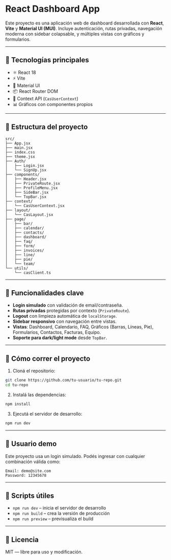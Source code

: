 # React Dashboard App

Este proyecto es una aplicación web de dashboard desarrollada con **React**, **Vite** y **Material UI (MUI)**. Incluye autenticación, rutas privadas, navegación moderna con sidebar colapsable, y múltiples vistas con gráficos y formularios.

---

## 🧱 Tecnologías principales

- ⚛️ React 18
- ⚡ Vite
- 🎨 Material UI
- 📦 React Router DOM
- 🧠 Context API (`CasUserContext`)
- 📊 Gráficos con componentes propios

---

## 📂 Estructura del proyecto

```
src/
├── App.jsx
├── main.jsx
├── index.css
├── theme.jsx
├── Auth/
│   ├── Login.jsx
│   └── SignUp.jsx
├── components/
│   ├── Header.jsx
│   ├── PrivateRoute.jsx
│   ├── ProfileMenu.jsx
│   ├── SideBar.jsx
│   └── TopBar.jsx
├── context/
│   └── CasUserContext.jsx
├── layout/
│   └── CasLayout.jsx
├── page/
│   ├── bar/
│   ├── calendar/
│   ├── contacts/
│   ├── dashboard/
│   ├── faq/
│   ├── form/
│   ├── invoices/
│   ├── line/
│   ├── pie/
│   └── team/
└── utils/
    └── casClient.ts
```

---

## 🔐 Funcionalidades clave

- **Login simulado** con validación de email/contraseña.
- **Rutas privadas** protegidas por contexto (`PrivateRoute`).
- **Logout** con limpieza automática de `localStorage`.
- **Sidebar responsivo** con navegación entre vistas.
- **Vistas**: Dashboard, Calendario, FAQ, Gráficos (Barras, Líneas, Pie), Formularios, Contactos, Facturas, Equipo.
- **Soporte para dark/light mode** desde `TopBar`.

---

## 🚀 Cómo correr el proyecto

1. Cloná el repositorio:

```bash
git clone https://github.com/tu-usuario/tu-repo.git
cd tu-repo
```

2. Instalá las dependencias:

```bash
npm install
```

3. Ejecutá el servidor de desarrollo:

```bash
npm run dev
```

---

## 👤 Usuario demo

Este proyecto usa un login simulado. Podés ingresar con cualquier combinación válida como:

```
Email: demo@site.com
Password: 12345678
```

---

## 🧪 Scripts útiles

- `npm run dev` – inicia el servidor de desarrollo
- `npm run build` – crea la versión de producción
- `npm run preview` – previsualiza el build

---

## 📄 Licencia

MIT — libre para uso y modificación.
